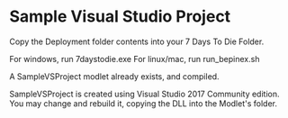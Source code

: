 # Sample Visual Studio Project

Copy the Deployment folder contents into your 7 Days To Die Folder.

For windows, run 7daystodie.exe
For linux/mac, run   run_bepinex.sh


A SampleVSProject modlet already exists, and compiled.


SampleVSProject is created using Visual Studio 2017 Community edition. You may change and rebuild it, copying the DLL into the Modlet's folder.
